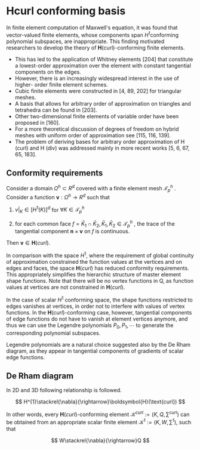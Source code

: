 # Hcurl conforming basis

In finite element computation of Maxwell's equation, it was found that vector-valued finite elements, whose components span $H^{1}$conforming polynomial subspaces, are inappropriate. This finding motivated researchers to develop the theory of **H**(curl)-conforming finite elements.

- This has led to the application of Whitney elements \[204\] that constitute a lowest-order approximation over the element with constant tangential components on the edges.
- However, there is an increasingly widespread interest in the use of higher- order finite element schemes.
- Cubic finite elements were constructed in \[4, 89, 202\] for triangular meshes.
- A basis that allows for arbitrary order of approximation on triangles and tetrahedra can be found in \[203\].
- Other two-dimensional finite elements of variable order have been proposed in \[160\].
- For a more theoretical discussion of degrees of freedom on hybrid meshes with uniform order of approximation see \[115, 116, 139\].
- The problem of deriving bases for arbitrary order approximation of H (curl) and H (div) was addressed mainly in more recent works \[5, 6, 67, 65, 183\].

## Conformity requirements

Consider a domain $\Omega^{h}\subset R^{d}$ covered with a finite element mesh $\mathcal{T}_{p}^{h}$ . Consider a function $\mathbf{v}:\Omega^{h}\rightarrow R^{d}$ such that

1. $v\vert_{K}\in\left[H^{1}\left(K\right)\right]^{d}$ for $\forall K\in\mathcal{T}_{p}^{h}$

2. for each common face $f=\bar{K}_{1}\cap\bar{K}_{2},\bar{K}_{1},\bar{K}_{2}\in\mathcal{T}_{p}^{h}$ , the trace of the tangential component $\boldsymbol{n}\times\boldsymbol{v}$ on $f$ is continuous.

Then $\boldsymbol{v}\in\boldsymbol{H}\left(curl\right)$.

In comparison with the space $H^{1}$, where the requirement of global continuity of approximation constrained the function values at the vertices and on edges and faces, the space $\boldsymbol{H}\left(curl\right)$ has reduced conformity requirements. This appropriately simplifies the hierarchic structure of master element shape functions. Note that there will be no vertex functions in Q, as function values at vertices are not constrained in $\boldsymbol{H}(curl)$.

In the case of scalar $H^{1}$ conforming space, the shape functions restricted to edges vanishes at vertices, in order not to interfere with values of vertex functions. In the $\boldsymbol{H}(curl)$-conforming case, however, tangential components of edge functions do not have to vanish at element vertices anymore, and thus we can use the Legendre polynomials $P_{0},P_{1},\cdots$ to generate the corresponding polynomial subspaces.

Legendre polynomials are a natural choice suggested also by the De Rham diagram, as they appear in tangential components of gradients of scalar edge functions.

## De Rham diagram

In 2D and 3D following relationship is followed.

$$
H^{1}\stackrel{\nabla}{\rightarrow}\boldsymbol{H}(\text{curl})
$$

In other words, every $\boldsymbol{H}(curl)$-conforming element $\mathcal{K}^{curl}:=\left(K,Q,\sum^{curl}\right)$ can be obtained from an appropriate scalar finite element $\mathcal{K}^{1}:=\left(K,W,\sum^{1}\right)$, such that

$$
W\stackrel{\nabla}{\rightarrow}Q
$$
